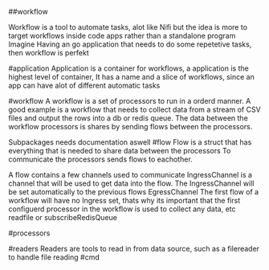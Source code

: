 ##workflow

Workflow is a tool to automate tasks, alot like Nifi but the idea is more to target workflows inside code apps rather than a standalone program
Imagine Having an go application that needs to do some repetetive tasks, then workflow is perfekt

#application
Application is a container for workflows, a application is the highest level of container,
It has a name and a slice of workflows, since an app can have alot of different automatic tasks

#workflow
A workflow is a set of processors to run in a orderd manner.
A good example is a workflow that needs to collect data
from a stream of CSV files and output the rows into a db or redis queue.
The data between the workflow processors is shares by sending flows between the processors.


Subpackages needs documentation aswell
#flow
Flow is a struct that has everything that is needed to share data between the processors
To communicate the processors sends flows to eachother.

A flow contains a few channels used to communicate
IngressChannel is a channel that will be used to get data into the flow.
The IngressChannel will be set automatically to the previous flows EgressChannel
The first flow of a workflow will have no Ingress set, thats why its important that the first
configuerd processor in the workflow is used to collect any data, etc readfile or subscribeRedisQueue

#processors

#readers
Readers are tools to read in from data source, such as a filereader to handle file reading
#cmd
